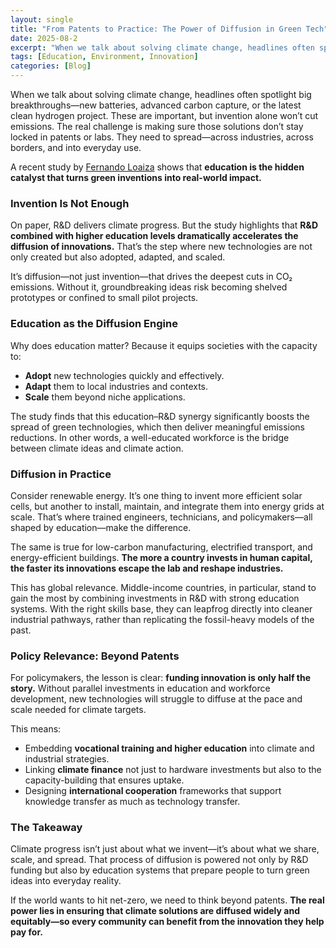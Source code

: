 ```yaml
---
layout: single
title: "From Patents to Practice: The Power of Diffusion in Green Tech"
date: 2025-08-2
excerpt: "When we talk about solving climate change, headlines often spotlight big breakthroughs—new batteries, advanced carbon capture, or the latest clean hydrogen project. But invention alone won’t cut emissions. What else is needed?"
tags: [Education, Environment, Innovation]
categories: [Blog]
---
```



When we talk about solving climate change, headlines often spotlight big breakthroughs—new batteries, advanced carbon capture, or the latest clean hydrogen project. These are important, but invention alone won’t cut emissions. The real challenge is making sure those solutions don’t stay locked in patents or labs. They need to spread—across industries, across borders, and into everyday use.

A recent study by [Fernando Loaiza](https://fernandoloaizae.github.io/files/Education_CO2.pdf) shows that **education is the hidden catalyst that turns green inventions into real-world impact.**

### Invention Is Not Enough

On paper, R&D delivers climate progress. But the study highlights that **R&D combined with higher education levels dramatically accelerates the diffusion of innovations.** That’s the step where new technologies are not only created but also adopted, adapted, and scaled.

It’s diffusion—not just invention—that drives the deepest cuts in CO₂ emissions. Without it, groundbreaking ideas risk becoming shelved prototypes or confined to small pilot projects.


### Education as the Diffusion Engine

Why does education matter? Because it equips societies with the capacity to:

- **Adopt** new technologies quickly and effectively.  
- **Adapt** them to local industries and contexts.  
- **Scale** them beyond niche applications.  

The study finds that this education–R&D synergy significantly boosts the spread of green technologies, which then deliver meaningful emissions reductions. In other words, a well-educated workforce is the bridge between climate ideas and climate action.

### Diffusion in Practice

Consider renewable energy. It’s one thing to invent more efficient solar cells, but another to install, maintain, and integrate them into energy grids at scale. That’s where trained engineers, technicians, and policymakers—all shaped by education—make the difference.

The same is true for low-carbon manufacturing, electrified transport, and energy-efficient buildings. **The more a country invests in human capital, the faster its innovations escape the lab and reshape industries.**

This has global relevance. Middle-income countries, in particular, stand to gain the most by combining investments in R&D with strong education systems. With the right skills base, they can leapfrog directly into cleaner industrial pathways, rather than replicating the fossil-heavy models of the past.

### Policy Relevance: Beyond Patents

For policymakers, the lesson is clear: **funding innovation is only half the story.** Without parallel investments in education and workforce development, new technologies will struggle to diffuse at the pace and scale needed for climate targets.

This means:

- Embedding **vocational training and higher education** into climate and industrial strategies.  
- Linking **climate finance** not just to hardware investments but also to the capacity-building that ensures uptake.  
- Designing **international cooperation** frameworks that support knowledge transfer as much as technology transfer.  

### The Takeaway

Climate progress isn’t just about what we invent—it’s about what we share, scale, and spread. That process of diffusion is powered not only by R&D funding but also by education systems that prepare people to turn green ideas into everyday reality.

If the world wants to hit net-zero, we need to think beyond patents. **The real power lies in ensuring that climate solutions are diffused widely and equitably—so every community can benefit from the innovation they help pay for.**
